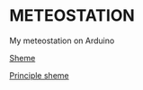 # METEOSTATION
My meteostation on Arduino

[Sheme](https://github.com/emil817/METEOSTATION/blob/main/Scheme.jpg)

[Principle sheme](https://github.com/emil817/METEOSTATION/blob/main/Scheme2.png)
